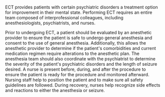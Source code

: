 ECT provides patients with certain psychiatric disorders a treatment option for improvement in their mental state. Performing ECT requires an entire team composed of interprofessional colleagues, including anesthesiologists, psychiatrists, and nurses.

Prior to undergoing ECT, a patient should be evaluated by an anesthetic provider to ensure the patient is safe to undergo general anesthesia and consent to the use of general anesthesia. Additionally, this allows the anesthetic provider to determine if the patient's comorbidities and current medication regimen require alterations to the anesthetic plan. The anesthesia team should also coordinate with the psychiatrist to determine the severity of the patient's psychiatric disorders and the length of seizure desired. A nurse is present before, during, and after the procedure to ensure the patient is ready for the procedure and monitored afterward. Nursing staff help to position the patient and to make sure all safety guidelines are followed. During recovery, nurses help recognize side effects and reactions to either the anesthesia or seizure.